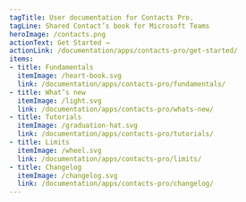 ```yaml
---
tagTitle: User documentation for Contacts Pro.
tagLine: Shared Contact’s book for Microsoft Teams
heroImage: /contacts.png
actionText: Get Started →
actionLink: /documentation/apps/contacts-pro/get-started/
items:
- title: Fundamentals​
  itemImage: /heart-book.svg
  link: /documentation/apps/contacts-pro/fundamentals/
- title: What’s new
  itemImage: /light.svg
  link: /documentation/apps/contacts-pro/whats-new/
- title: Tutorials
  itemImage: /graduation-hat.svg
  link: /documentation/apps/contacts-pro/tutorials/
- title: Limits
  itemImage: /wheel.svg
  link: /documentation/apps/contacts-pro/limits/
- title: Changelog
  itemImage: /changelog.svg
  link: /documentation/apps/contacts-pro/changelog/
---
```


<Overview />